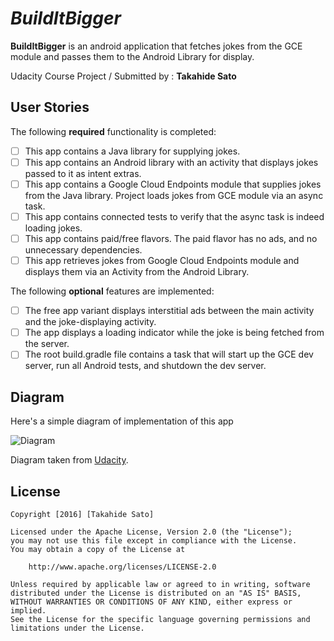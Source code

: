# *BuildItBigger*

**BuildItBigger** is an android application that fetches jokes from the GCE module and passes them to the Android Library for display.

Udacity Course Project / Submitted by : **Takahide Sato**

## User Stories

The following **required** functionality is completed:

* [ ] This app contains a Java library for supplying jokes.
* [ ] This app contains an Android library with an activity that displays jokes passed to it as intent extras.
* [ ] This app contains a Google Cloud Endpoints module that supplies jokes from the Java library. Project loads jokes from GCE module via an async task.
* [ ] This app contains connected tests to verify that the async task is indeed loading jokes.
* [ ] This app contains paid/free flavors. The paid flavor has no ads, and no unnecessary dependencies.
* [ ] This app retrieves jokes from Google Cloud Endpoints module and displays them via an Activity from the Android Library.

The following **optional** features are implemented:

* [ ] The free app variant displays interstitial ads between the main activity and the joke-displaying activity.
* [ ] The app displays a loading indicator while the joke is being fetched from the server.
* [ ] The root build.gradle file contains a task that will start up the GCE dev server, run all Android tests, and shutdown the dev server.

## Diagram

Here's a simple diagram of implementation of this app

<img src='http://i.imgur.com/pvhC2eL.png' title='Diagram' width='' alt='Diagram' />

Diagram taken from [Udacity](http://www.udacity.com/).

## License

    Copyright [2016] [Takahide Sato]

    Licensed under the Apache License, Version 2.0 (the "License");
    you may not use this file except in compliance with the License.
    You may obtain a copy of the License at

        http://www.apache.org/licenses/LICENSE-2.0

    Unless required by applicable law or agreed to in writing, software
    distributed under the License is distributed on an "AS IS" BASIS,
    WITHOUT WARRANTIES OR CONDITIONS OF ANY KIND, either express or implied.
    See the License for the specific language governing permissions and
    limitations under the License.
